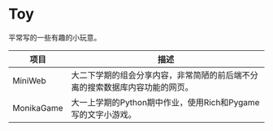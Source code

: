 # Toy

平常写的一些有趣的小玩意。

| 项目       | 描述                                                         |
| ---------- | ------------------------------------------------------------ |
| MiniWeb    | 大二下学期的组会分享内容，非常简陋的前后端不分离的搜索数据库内容功能的网页。 |
| MonikaGame | 大一上学期的Python期中作业，使用Rich和Pygame写的文字小游戏。   |
